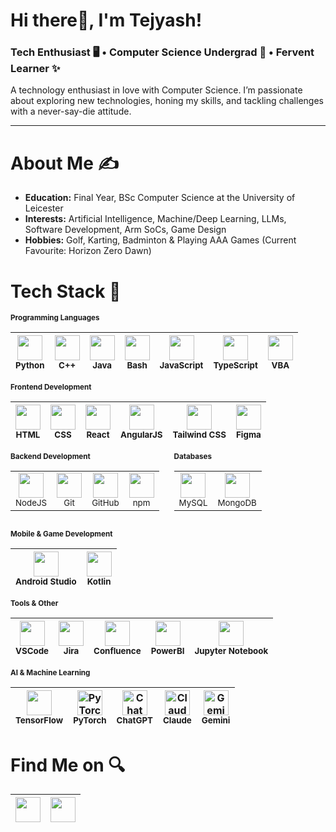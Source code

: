 # Hi there👋, I'm Tejyash!

### Tech Enthusiast 🖥️ • Computer Science Undergrad 📝 • Fervent Learner ✨  
A technology enthusiast in love with Computer Science. I’m passionate about exploring new technologies, honing my skills, and tackling challenges with a never-say-die attitude.

---

# About Me ✍️

- **Education:** Final Year, BSc Computer Science at the University of Leicester  
- **Interests:** Artificial Intelligence, Machine/Deep Learning, LLMs, Software Development, Arm SoCs, Game Design  
- **Hobbies:** Golf, Karting, Badminton & Playing AAA Games (Current Favourite: Horizon Zero Dawn)

# Tech Stack 📲

<small><b>Programming Languages</b></small>

| <div align="center"><img src="https://img.icons8.com/color/48/000000/python--v1.png" width="40"/><br/><small>Python</small></div> | <div align="center"><img src="https://img.icons8.com/color/50/000000/c-plus-plus-logo.png" width="40"/><br/><small>C++</small></div> | <div align="center"><img src="https://img.icons8.com/color/50/000000/java-coffee-cup-logo--v1.png" width="40"/><br/><small>Java</small></div> | <div align="center"><img src="https://img.icons8.com/plasticine/100/000000/bash.png" width="40"/><br/><small>Bash</small></div> | <div align="center"><img src="https://img.icons8.com/color/50/000000/javascript--v1.png" width="40"/><br/><small>JavaScript</small></div> | <div align="center"><img src="https://img.icons8.com/color/50/000000/typescript.png" width="40"/><br/><small>TypeScript</small></div> | <div align="center"><img src="https://www.svgrepo.com/show/374159/vba.svg" width="40"/><br/><small>VBA</small></div> |
| :---: | :---: | :---: | :---: | :---: | :---: | :---: |

<small><b>Frontend Development</b></small>

| <div align="center"><img src="https://img.icons8.com/color/50/000000/html-5--v1.png" width="40"/><br/><small>HTML</small></div> | <div align="center"><img src="https://img.icons8.com/color/50/000000/css3.png" width="40"/><br/><small>CSS</small></div> | <div align="center"><img src="https://img.icons8.com/color/48/000000/react-native.png" width="40"/><br/><small>React</small></div> | <div align="center"><img src="https://img.icons8.com/color/50/000000/angularjs.png" width="40"/><br/><small>AngularJS</small></div> | <div align="center"><img src="https://img.icons8.com/color/50/null/tailwindcss.png" width="40"/><br/><small>Tailwind CSS</small></div> | <div align="center"><img src="https://img.icons8.com/color/50/000000/figma--v1.png" width="40"/><br/><small>Figma</small></div> |
| :---: | :---: | :---: | :---: | :---: | :---: |

<div style="display: inline-block; vertical-align: top; margin-right: 20px;">
  <small><b>Backend Development</b></small>
  <br>
  <table>
    <tr>
      <td align="center"><img src="https://img.icons8.com/color/50/000000/nodejs.png" width="40"/><br/><small>NodeJS</small></td>
      <td align="center"><img src="https://img.icons8.com/color/50/000000/git.png" width="40"/><br/><small>Git</small></td>
      <td align="center"><img src="https://img.icons8.com/ios-glyphs/30/000000/github.png" width="40"/><br/><small>GitHub</small></td>
      <td align="center"><img src="https://img.icons8.com/color/50/000000/npm.png" width="40"/><br/><small>npm</small></td>
    </tr>
  </table>
</div>
<div style="display: inline-block; vertical-align: top;">
  <small><b>Databases</b></small>
  <br>
  <table>
    <tr>
      <td align="center"><img src="https://img.icons8.com/color/48/mysql-logo.png" width="40"/><br/><small>MySQL</small></td>
      <td align="center"><img src="https://img.icons8.com/color/50/000000/mongodb.png" width="40"/><br/><small>MongoDB</small></td>
    </tr>
  </table>
</div>

<small><b>Mobile & Game Development</b></small>

| <div align="center"><img src="https://img.icons8.com/color/50/000000/android-studio--v3.png" width="40"/><br/><small>Android Studio</small></div> | <div align="center"><img src="https://img.icons8.com/color/50/000000/kotlin.png" width="40"/><br/><small>Kotlin</small></div> |
| :---: | :---: |

<small><b>Tools & Other</b></small>

| <div align="center"><img src="https://img.icons8.com/color/50/000000/visual-studio-code-2019.png" width="40"/><br/><small>VSCode</small></div> | <div align="center"><img src="https://img.icons8.com/color/48/000000/jira.png" width="40"/><br/><small>Jira</small></div> | <div align="center"><img src="https://img.icons8.com/color/48/000000/confluence.png" width="40"/><br/><small>Confluence</small></div> | <div align="center"><img src="https://img.icons8.com/color/48/000000/power-bi.png" width="40"/><br/><small>PowerBI</small></div> | <div align="center"><img src="https://img.icons8.com/fluency/48/null/jupyter.png" width="40"/><br/><small>Jupyter Notebook</small></div> |
| :---: | :---: | :---: | :---: | :---: |

<small><b>AI & Machine Learning</b></small>

| <div align="center"><img src="https://img.icons8.com/color/48/000000/tensorflow.png" width="40"/><br/><small>TensorFlow</small></div> | <div align="center"><img src="https://img.icons8.com/?size=100&id=jH4BpkMnRrU5&format=png&color=000000" width="40" alt="PyTorch"/><br/><small>PyTorch</small></div> | <div align="center"><img src="https://img.icons8.com/?size=100&id=FBO05Dys9QCg&format=png&color=000000" width="40" alt="ChatGPT"/><br/><small>ChatGPT</small></div> | <div align="center"><img src="https://img.icons8.com/?size=100&id=H5H0mqCCr5AV&format=png&color=000000" width="40" alt="Claude"/><br/><small>Claude</small></div> | <div align="center"><img src="https://brandlogos.net/wp-content/uploads/2024/04/gemini-logo_brandlogos.net_fwajr-512x512.png" width="40" alt="Gemini"/><br/><small>Gemini</small></div> |
| :---: | :---: | :---: | :---: | :---: |

# Find Me on 🔍

| <div align="center"><a href="https://twitter.com/tejyashtrilok"><img src="https://img.icons8.com/fluency/48/000000/twitter.png" width="40"/></a></div> | <div align="center"><a href="https://www.linkedin.com/in/tejyash/"><img src="https://img.icons8.com/external-justicon-flat-justicon/50/000000/external-linkedin-social-media-justicon-flat-justicon.png" width="40"/></a></div> |
| :---: | :---: |
